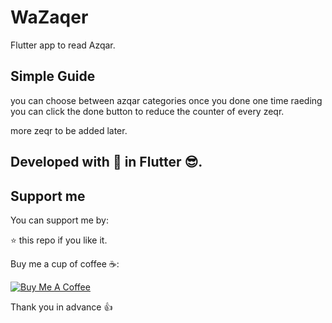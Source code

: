 # WaZaqer

Flutter app to read Azqar.

## Simple Guide

you can choose between azqar categories
once you done one time raeding you can click the done button to reduce the counter of every zeqr.

more zeqr to be added later.


## Developed with 💓 in Flutter 😎.


## Support me

You can support me by:

⭐️ this repo if you like it.

Buy me a cup of coffee ☕️:

<a href="https://www.buymeacoffee.com/ahmadj" target="_blank"><img src="https://bmc-cdn.nyc3.digitaloceanspaces.com/BMC-button-images/custom_images/orange_img.png" alt="Buy Me A Coffee" style="height: auto !important;width: auto !important;" ></a>

Thank you in advance 👍
